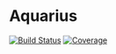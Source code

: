 # Aquarius

[![Build Status](https://travis-ci.com/davibarreira/Aquarius.jl.svg?branch=master)](https://travis-ci.com/davibarreira/Aquarius.jl)
[![Coverage](https://codecov.io/gh/davibarreira/Aquarius.jl/branch/master/graph/badge.svg)](https://codecov.io/gh/davibarreira/Aquarius.jl)
